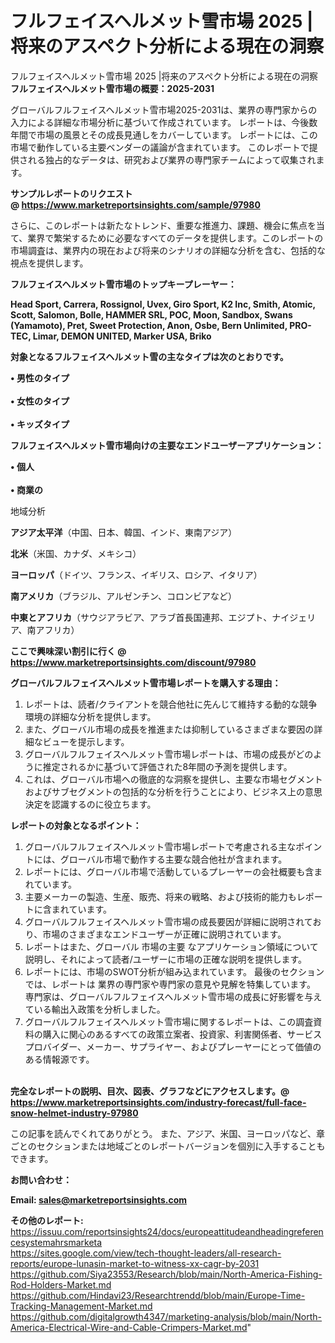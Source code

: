 # フルフェイスヘルメット雪市場 2025 |将来のアスペクト分析による現在の洞察
 フルフェイスヘルメット雪市場 2025 |将来のアスペクト分析による現在の洞察
<strong><b>フルフェイスヘルメット雪市場の概要：2025-2031</b></strong>

グローバルフルフェイスヘルメット雪市場2025-2031は、業界の専門家からの入力による詳細な市場分析に基づいて作成されています。 レポートは、今後数年間で市場の風景とその成長見通しをカバーしています。 レポートには、この市場で動作している主要ベンダーの議論が含まれています。 このレポートで提供される独占的なデータは、研究および業界の専門家チームによって収集されます。

<strong>サンプルレポートのリクエスト @ <a href=https://www.marketreportsinsights.com/sample/97980>https://www.marketreportsinsights.com/sample/97980</a></strong>

さらに、このレポートは新たなトレンド、重要な推進力、課題、機会に焦点を当て、業界で繁栄するために必要なすべてのデータを提供します。このレポートの市場調査は、業界内の現在および将来のシナリオの詳細な分析を含む、包括的な視点を提供します。

<strong>フルフェイスヘルメット雪市場のトップキープレーヤー：</strong>

<strong>Head Sport, Carrera, Rossignol, Uvex, Giro Sport, K2 Inc, Smith, Atomic, Scott, Salomon, Bolle, HAMMER SRL, POC, Moon, Sandbox, Swans (Yamamoto), Pret, Sweet Protection, Anon, Osbe, Bern Unlimited, PRO-TEC, Limar, DEMON UNITED, Marker USA, Briko</strong>

<strong><b>対象となるフルフェイスヘルメット雪の主なタイプは次のとおりです。</b></strong>

<strong>• 男性のタイプ<br><br>• 女性のタイプ<br><br>• キッズタイプ</strong>

<strong><b>フルフェイスヘルメット雪市場向けの主要なエンドユーザーアプリケーション：</b></strong>

<strong>• 個人<br><br>• 商業の</strong>

 地域分析

<strong><b>アジア太平洋</b></strong>（中国、日本、韓国、インド、東南アジア）

<strong><b>北米</b></strong>（米国、カナダ、メキシコ）

<strong><b>ヨーロッパ</b></strong>（ドイツ、フランス、イギリス、ロシア、イタリア）

<strong><b>南アメリカ</b></strong>（ブラジル、アルゼンチン、コロンビアなど）

<strong><b>中東とアフリカ</b></strong>（サウジアラビア、アラブ首長国連邦、エジプト、ナイジェリア、南アフリカ）

<strong>ここで興味深い割引に行く @ <a href=https://www.marketreportsinsights.com/discount/97980>https://www.marketreportsinsights.com/discount/97980</a></strong>

<strong><b>グローバルフルフェイスヘルメット雪市場レポートを購入する理由：</b></strong>
<ol>
  <li>レポートは、読者/クライアントを競合他社に先んじて維持する動的な競争環境の詳細な分析を提供します。</li>
  <li>また、グローバル市場の成長を推進または抑制しているさまざまな要因の詳細なビューを提示します。</li>
  <li>グローバルフルフェイスヘルメット雪市場レポートは、市場の成長がどのように推定されるかに基づいて評価された8年間の予測を提供します。</li>
  <li>これは、グローバル市場への徹底的な洞察を提供し、主要な市場セグメントおよびサブセグメントの包括的な分析を行うことにより、ビジネス上の意思決定を認識するのに役立ちます。</li>
</ol>
<strong><b>レポートの対象となるポイント：</b></strong>
<ol>
  <li>グローバルフルフェイスヘルメット雪市場レポートで考慮される主なポイントには、グローバル市場で動作する主要な競合他社が含まれます。</li>
  <li>レポートには、グローバル市場で活動しているプレーヤーの会社概要も含まれています。</li>
  <li>主要メーカーの製造、生産、販売、将来の戦略、および技術的能力もレポートに含まれています。</li>
  <li>グローバルフルフェイスヘルメット雪市場の成長要因が詳細に説明されており、市場のさまざまなエンドユーザーが正確に説明されています。</li>
  <li>レポートはまた、グローバル 市場の主要 なアプリケーション領域について説明し、それによって読者/ユーザーに市場の正確な説明を提供します。</li>
  <li>レポートには、市場のSWOT分析が組み込まれています。 最後のセクションでは、レポートは 業界の専門家や専門家の意見や見解を特集しています。 専門家は、グローバルフルフェイスヘルメット雪市場の成長に好影響を与えている輸出入政策を分析しました。</li>
  <li>グローバルフルフェイスヘルメット雪市場に関するレポートは、この調査資料の購入に関心のあるすべての政策立案者、投資家、利害関係者、サービスプロバイダー、メーカー、サプライヤー、およびプレーヤーにとって価値のある情報源です。</li>
</ol><br>
<strong>完全なレポートの説明、目次、図表、グラフなどにアクセスします。@ <a href=https://www.marketreportsinsights.com/industry-forecast/full-face-snow-helmet-industry-97980>https://www.marketreportsinsights.com/industry-forecast/full-face-snow-helmet-industry-97980</a></strong>

この記事を読んでくれてありがとう。 また、アジア、米国、ヨーロッパなど、章ごとのセクションまたは地域ごとのレポートバージョンを個別に入手することもできます。

<strong><b>お問い合わせ：</b></strong>

<strong>Email: </strong><a href=mailto:sales@marketreportsinsights.com><strong>sales@marketreportsinsights.com</strong></a>

<strong>その他のレポート:</strong>
<br>
<a href=https://issuu.com/reportsinsights24/docs/europeattitudeandheadingreferencesystemahrsmarketa>https://issuu.com/reportsinsights24/docs/europeattitudeandheadingreferencesystemahrsmarketa</a>
<br>
<a href=https://sites.google.com/view/tech-thought-leaders/all-research-reports/europe-lunasin-market-to-witness-xx-cagr-by-2031>https://sites.google.com/view/tech-thought-leaders/all-research-reports/europe-lunasin-market-to-witness-xx-cagr-by-2031</a>
<br>
<a href=https://github.com/Siya23553/Research/blob/main/North-America-Fishing-Rod-Holders-Market.md>https://github.com/Siya23553/Research/blob/main/North-America-Fishing-Rod-Holders-Market.md</a>
<br>
<a href=https://github.com/Hindavi23/Researchtrendd/blob/main/Europe-Time-Tracking-Management-Market.md>https://github.com/Hindavi23/Researchtrendd/blob/main/Europe-Time-Tracking-Management-Market.md</a>
<br>
<a href=https://github.com/digitalgrowth4347/marketing-analysis/blob/main/North-America-Electrical-Wire-and-Cable-Crimpers-Market.md>https://github.com/digitalgrowth4347/marketing-analysis/blob/main/North-America-Electrical-Wire-and-Cable-Crimpers-Market.md</a>"
